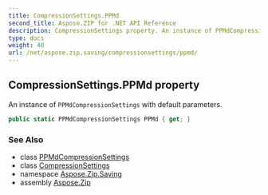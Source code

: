 ```yaml
---
title: CompressionSettings.PPMd
second_title: Aspose.ZIP for .NET API Reference
description: CompressionSettings property. An instance of PPMdCompressionSettings with default parameters
type: docs
weight: 40
url: /net/aspose.zip.saving/compressionsettings/ppmd/
---
```

## CompressionSettings.PPMd property

An instance of `PPMdCompressionSettings` with default parameters.

```csharp
public static PPMdCompressionSettings PPMd { get; }
```

### See Also

* class [PPMdCompressionSettings](../../ppmdcompressionsettings/)
* class [CompressionSettings](../)
* namespace [Aspose.Zip.Saving](../../compressionsettings/)
* assembly [Aspose.Zip](../../../)


